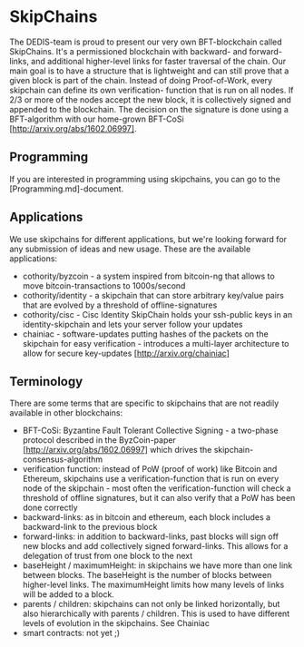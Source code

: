 # SkipChains

The DEDIS-team is proud to present our very own BFT-blockchain called SkipChains.
It's a permissioned blockchain with backward- and forward-links, and additional
 higher-level links for faster traversal of the chain.
Our main goal is to have a structure that is lightweight and can still prove 
 that a given block is part of the chain.
Instead of doing Proof-of-Work, every skipchain can define its own verification-
 function that is run on all nodes. 
If 2/3 or more of the nodes accept the new block, it is collectively signed
 and appended to the blockchain.
The decision on the signature is done using a BFT-algorithm with our home-grown
 BFT-CoSi [http://arxiv.org/abs/1602.06997].
 
## Programming

If you are interested in programming using skipchains, you can go to the
[Programming.md]-document.

## Applications

We use skipchains for different applications, but we're looking forward for
 any submission of ideas and new usage.
These are the available applications:

- cothority/byzcoin - a system inspired from bitcoin-ng that allows to move
 bitcoin-transactions to 1000s/second
- cothority/identity - a skipchain that can store arbitrary key/value pairs
 that are evolved by a threshold of offline-signatures
- cothority/cisc - Cisc Identity SkipChain holds your ssh-public keys in an
 identity-skipchain and lets your server follow your updates
- chainiac - software-updates putting hashes of the packets on the skipchain
 for easy verification - introduces a multi-layer architecture to allow for
 secure key-updates [http://arxiv.org/chainiac]

## Terminology

There are some terms that are specific to skipchains that are not readily
available in other blockchains:

- BFT-CoSi: Byzantine Fault Tolerant Collective Signing - a two-phase protocol
 described in the ByzCoin-paper [http://arxiv.org/abs/1602.06997] which drives
 the skipchain-consensus-algorithm
- verification function: instead of PoW (proof of work) like Bitcoin and
 Ethereum, skipchains use a verification-function that is run on every node
 of the skipchain - most often the verification-function will check a threshold
 of offline signatures, but it can also verify that a PoW has been done correctly
- backward-links: as in bitcoin and ethereum, each block includes a backward-link
 to the previous block
- forward-links: in addition to backward-links, past blocks will sign off new
 blocks and add collectively signed forward-links. This allows for a delegation
 of trust from one block to the next
- baseHeight / maximumHeight: in skipchains we have more than one link between
 blocks. The baseHeight is the number of blocks between higher-level links.
 The maximumHeight limits how many levels of links will be added to a block.
- parents / children: skipchains can not only be linked horizontally, but also
 hierarchically with parents / children. This is used to have different levels
 of evolution in the skipchains. See Chainiac
- smart contracts: not yet ;)
